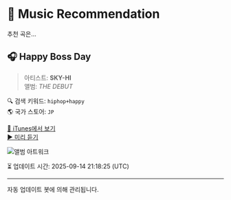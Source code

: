 
# 🎵 Music Recommendation

추천 곡은...

## 🎧 Happy Boss Day  
> 아티스트: **SKY-HI**  
> 앨범: _THE DEBUT_  

🔍 검색 키워드: `hiphop+happy`  
🌎 국가 스토어: `JP`

[🔗 iTunes에서 보기](https://music.apple.com/jp/album/happy-boss-day/1654861120?i=1654861124&uo=4)  
[▶️ 미리 듣기](https://audio-ssl.itunes.apple.com/itunes-assets/AudioPreview123/v4/40/eb/c8/40ebc8a2-51ee-b49d-dadd-333c8da33419/mzaf_16348229284076854314.plus.aac.p.m4a)

![앨범 아트워크](https://is1-ssl.mzstatic.com/image/thumb/Music112/v4/b8/9a/67/b89a6767-3b08-8c16-9d1b-e31e7cad3520/ANTCD-A0000008861.jpg/100x100bb.jpg)

⏳ 업데이트 시간: 2025-09-14 21:18:25 (UTC)

---
자동 업데이트 봇에 의해 관리됩니다.
